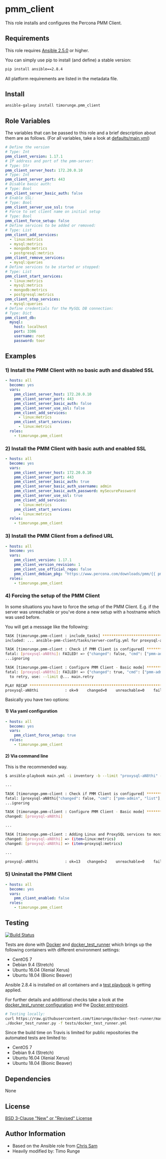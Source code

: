 # pmm_client

This role installs and configures the Percona PMM Client.

## Requirements

This role requires
[Ansible 2.5.0](https://docs.ansible.com/ansible/devel/roadmap/ROADMAP_2_5.html)
or higher.

You can simply use pip to install (and define) a stable version:

```sh
pip install ansible==2.8.4
```

All platform requirements are listed in the metadata file.

## Install

```sh
ansible-galaxy install timorunge.pmm_client
```

## Role Variables

The variables that can be passed to this role and a brief description about
them are as follows. (For all variables, take a look at [defaults/main.yml](defaults/main.yml))

```yaml
# Define the version
# Type: Int
pmm_client_version: 1.17.1
# IP address and port of the pmm-server:
# Type: Str
pmm_client_server_host: 172.20.0.10
# Type: Int
pmm_client_server_port: 443
# Disable basic auth:
# Type: Bool
pmm_client_server_basic_auth: false
# Enable SSL:
# Type: Bool
pmm_client_server_use_ssl: true
# Force to set client name on initial setup
# Type: Bool
pmm_client_force_setup: false
# Define services to be added or removed:
# Type: List
pmm_client_add_services:
  - linux:metrics
  - mysql:metrics
  - mongodb:metrics
  - postgresql:metrics
pmm_client_remove_services:
  - mysql:queries
# Define services to be started or stopped:
# Type: List
pmm_client_start_services:
  - linux:metrics
  - mysql:metrics
  - mongodb:metrics
  - postgresql:metrics
pmm_client_stop_services:
  - mysql:queries
# Define credentials for the MySQL DB connection:
# Type: Dict
pmm_client_db:
  mysql:
    host: localhost
    port: 3306
    username: root
    password: toor
```

## Examples

### 1) Install the PMM Client with no basic auth and disabled SSL

```yaml
- hosts: all
  become: yes
  vars:
    pmm_client_server_host: 172.20.0.10
    pmm_client_server_port: 443
    pmm_client_server_basic_auth: false
    pmm_client_server_use_ssl: false
    pmm_client_add_services:
      - linux:metrics
    pmm_client_start_services:
      - linux:metrics
  roles:
    - timorunge.pmm_client
```

### 2) Install the PMM Client with basic auth and enabled SSL

```yaml
- hosts: all
  become: yes
  vars:
    pmm_client_server_host: 172.20.0.10
    pmm_client_server_port: 443
    pmm_client_server_basic_auth: true
    pmm_client_server_basic_auth_username: admin
    pmm_client_server_basic_auth_password: mySecurePassword
    pmm_client_server_use_ssl: true
    pmm_client_add_services:
      - linux:metrics
    pmm_client_start_services:
      - linux:metrics
  roles:
    - timorunge.pmm_client
```

### 3) Install the PMM Client from a defined URL

```yaml
- hosts: all
  become: yes
  vars:
    pmm_client_version: 1.17.1
    pmm_client_version_revision: 1
    pmm_client_use_official_repo: false
    pmm_client_debian_pkg: "https://www.percona.com/downloads/pmm/{{ pmm_client_version }}/binary/debian/{{ ansible_distribution_release }}/x86_64/pmm-client_{{ pmm_client_version }}-{{ pmm_client_version_revision }}.{{ ansible_distribution_release }}_amd64.deb"
  roles:
    - timorunge.pmm_client
```

### 4) Forcing the setup of the PMM Client

In some situations you have to force the setup of the PMM Client. E.g. if the
server was unreachable or you've done a new setup with a hostname which was
used before.

You will get a message like the following:

```sh
TASK [timorunge.pmm-client : include_tasks] ********************************************************************************************************
included: ... ansible-pmm-client/tasks/server-config.yml for proxysql-aN8thi

TASK [timorunge.pmm-client : Check if PMM Client is configured] ************************************************************************************
fatal: [proxysql-aN8thi]: FAILED! => {"changed": false, "cmd": ["pmm-admin", "list"], "delta": "0:00:00.148803", "end": "2018-09-25 09:39:46.297917", "msg": "non-zero return code", "rc": 1, "start": "2018-09-25 09:39:46.149114", "stderr": "", "stderr_lines": [], "stdout": "PMM client is not configured, missing config file. Please make sure you have run 'pmm-admin config'.", "stdout_lines": ["PMM client is not configured, missing config file. Please make sure you have run 'pmm-admin config'."]}
...ignoring

TASK [timorunge.pmm-client : Configure PMM Client - Basic mode] ************************************************************************************
fatal: [proxysql-aN8thi]: FAILED! => {"changed": true, "cmd": ["pmm-admin", "config", "--server", "172.20.0.10:80", "--client-name", "proxysql-aN8thi", "--config-file", "/usr/local/percona/pmm-client/pmm.yml"], "delta": "0:00:00.239708", "end": "2018-09-25 09:39:50.590280", "msg": "non-zero return code", "rc": 1, "start": "2018-09-25 09:39:50.350572", "stderr": "", "stderr_lines": [], "stdout": "Another client with the same name 'proxysql-aN8thi' detected, its address is 172.20.0.11.\nIt has the active services so this name is not available.\n\nSpecify the other one using --client-name flag.\n\nIn case this is the correct client node that was previously uninstalled with unreachable PMM server,\nyou can add --force flag to proceed further. Do not use this flag otherwise.\nThe orphaned remote services will be removed automatically.", "stdout_lines": ["Another client with the same name 'proxysql-aN8thi' detected, its address is 172.20.0.11.", "It has the active services so this name is not available.", "", "Specify the other one using --client-name flag.", "", "In case this is the correct client node that was previously uninstalled with unreachable PMM server,", "you can add --force flag to proceed further. Do not use this flag otherwise.", "The orphaned remote services will be removed automatically."]}
  to retry, use: --limit @... main.retry

PLAY RECAP *****************************************************************************************************************************************
proxysql-aN8thi            : ok=9    changed=0    unreachable=0    failed=1
```

Basically you have two options:

#### 1) Via yaml configuration

```yaml
- hosts: all
  become: yes
  vars:
    pmm_client_force_setup: true
  roles:
    - timorunge.pmm_client
```

#### 2) Via command line

This is the recommended way.

```sh
$ ansible-playbook main.yml -i inventory -b --limit "proxysql-aN8thi" --diff -e "{ pmm_client_force_setup: true }"

...

TASK [timorunge.pmm-client : Check if PMM Client is configured] ************************************************************************************
fatal: [proxysql-aN8thi{"changed": false, "cmd": ["pmm-admin", "list"], "delta": "0:00:00.361021", "end": "2018-09-25 09:51:30.675725", "msg": "non-zero return code", "rc": 1, "start": "2018-09-25 09:51:30.314704", "stderr": "", "stderr_lines": [], "stdout": "PMM client is not configured, missing config file. Please make sure you have run 'pmm-admin config'.", "stdout_lines": ["PMM client is not configured, missing config file. Please make sure you have run 'pmm-admin config'."]}
...ignoring

TASK [timorunge.pmm-client : Configure PMM Client - Basic mode] ************************************************************************************
changed: [proxysql-aN8thi]

...

TASK [timorunge.pmm-client : Adding Linux and ProxySQL services to monitoring] *********************************************************************
changed: [proxysql-aN8thi] => (item=linux:metrics)
changed: [proxysql-aN8thi] => (item=proxysql:metrics)

...

proxysql-aN8thi            : ok=13   changed=2    unreachable=0    failed=0
```

### 5) Uninstall the PMM Client

```yaml
- hosts: all
  become: yes
  vars:
    pmm_client_enabled: false
  roles:
    - timorunge.pmm_client
```

## Testing

[![Build Status](https://travis-ci.org/timorunge/ansible-pmm-client.svg?branch=master)](https://travis-ci.org/timorunge/ansible-pmm-client)

Tests are done with [Docker](https://www.docker.com) and
[docker_test_runner](https://github.com/timorunge/docker-test-runner) which
brings up the following containers with different environment settings:

- CentOS 7
- Debian 9.4 (Stretch)
- Ubuntu 16.04 (Xenial Xerus)
- Ubuntu 18.04 (Bionic Beaver)

Ansible 2.8.4 is installed on all containers and a
[test playbook](tests/test.yml) is getting applied.

For further details and additional checks take a look at the
[docker_test_runner configuration](tests/docker_test_runner.yml) and the
[Docker entrypoint](tests/docker/docker-entrypoint.sh).

```sh
# Testing locally:
curl https://raw.githubusercontent.com/timorunge/docker-test-runner/master/install.sh | sh
./docker_test_runner.py -f tests/docker_test_runner.yml
```

Since the build time on Travis is limited for public repositories the
automated tests are limited to:

- CentOS 7
- Debian 9.4 (Stretch)
- Ubuntu 16.04 (Xenial Xerus)
- Ubuntu 18.04 (Bionic Beaver)

## Dependencies

None

## License

[BSD 3-Clause "New" or "Revised" License](LICENSE)

## Author Information

- Based on the Ansible role from [Chris Sam](https://github.com/chrissam/ansible-role-pmm-client)
- Heavily modified by: Timo Runge
